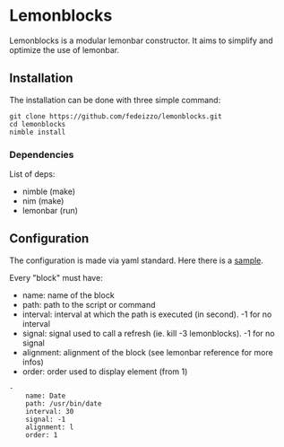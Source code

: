 # Lemonblocks
Lemonblocks is a modular lemonbar constructor. It aims to simplify and optimize the use of lemonbar.

## Installation
The installation can be done with three simple command:
```
git clone https://github.com/fedeizzo/lemonblocks.git
cd lemonblocks
nimble install
```
### Dependencies 
List of deps:

* nimble (make)
* nim (make)
* lemonbar (run)

## Configuration
The configuration is made via yaml standard. Here there is a [sample](./config.yaml).

Every "block" must have:

* name: name of the block
* path: path to the script or command
* interval: interval at which the path is executed (in second). -1 for no interval
* signal: signal used to call a refresh (ie. kill -3 lemonblocks). -1 for no signal
* alignment: alignment of the block (see lemonbar reference for more infos)
* order: order used to display element (from 1)

```
-
    name: Date
    path: /usr/bin/date
    interval: 30
    signal: -1
    alignment: l
    order: 1
```
